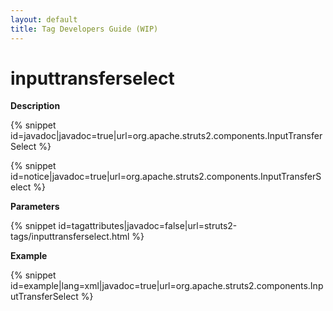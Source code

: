 ```yaml
---
layout: default
title: Tag Developers Guide (WIP)
---
```


# inputtransferselect

__Description__



{% snippet id=javadoc|javadoc=true|url=org.apache.struts2.components.InputTransferSelect %}

{% snippet id=notice|javadoc=true|url=org.apache.struts2.components.InputTransferSelect %}

__Parameters__



{% snippet id=tagattributes|javadoc=false|url=struts2-tags/inputtransferselect.html %}

__Example__



{% snippet id=example|lang=xml|javadoc=true|url=org.apache.struts2.components.InputTransferSelect %}

